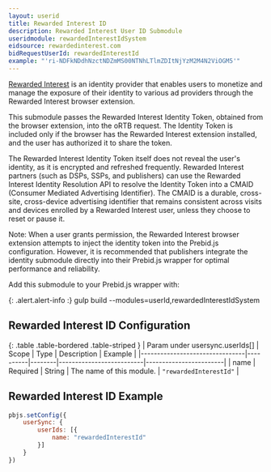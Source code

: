 ```yaml
---
layout: userid
title: Rewarded Interest ID
description: Rewarded Interest User ID Submodule
useridmodule: rewardedInterestIdSystem
eidsource: rewardedinterest.com
bidRequestUserId: rewardedInterestId
example: "'ri-NDFkNDdhNzctNDZmMS00NTNhLTlmZDItNjYzM2M4N2ViOGM5'"
---
```


[Rewarded Interest](https://www.rewardedinterest.com/) is an identity provider that enables users to monetize and manage the exposure of their identity to various ad providers through the Rewarded Interest browser extension.

This submodule passes the Rewarded Interest Identity Token, obtained from the browser extension, into the oRTB request. The Identity Token is included only if the browser has the Rewarded Interest extension installed, and the user has authorized it to share the token.

The Rewarded Interest Identity Token itself does not reveal the user's identity, as it is encrypted and refreshed frequently. Rewarded Interest partners (such as DSPs, SSPs, and publishers) can use the Rewarded Interest Identity Resolution API to resolve the Identity Token into a CMAID (Consumer Mediated Advertising Identifier). The CMAID is a durable, cross-site, cross-device advertising identifier that remains consistent across visits and devices enrolled by a Rewarded Interest user, unless they choose to reset or pause it.

Note: When a user grants permission, the Rewarded Interest browser extension attempts to inject the identity token into the Prebid.js configuration. However, it is recommended that publishers integrate the identity submodule directly into their Prebid.js wrapper for optimal performance and reliability.

Add this submodule to your Prebid.js wrapper with:

{: .alert.alert-info :}
gulp build --modules=userId,rewardedInterestIdSystem

## Rewarded Interest ID Configuration

{: .table .table-bordered .table-striped }
| Param under usersync.userIds[] | Scope    | Type   | Description              | Example                |
|--------------------------------|----------|--------|--------------------------|------------------------|
| name                           | Required | String | The name of this module. | `"rewardedInterestId"` |

## Rewarded Interest ID Example

```javascript
pbjs.setConfig({
    userSync: {
        userIds: [{
            name: "rewardedInterestId"
        }]
    }
})
```
